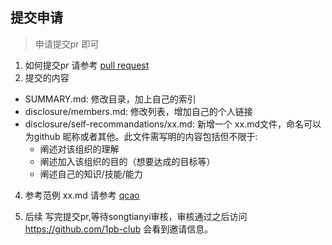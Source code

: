 
## 提交申请   
 > 申请提交pr 即可
1. 如何提交pr
请参考 [pull request](https://www.cnblogs.com/zhangjianbin/p/7774073.html)
3. 提交的内容
 * SUMMARY.md: 修改目录，加上自己的索引
 * disclosure/members.md: 修改列表，增加自己的个人链接
 * disclosure/self-recommandations/xx.md: 新增一个 xx.md文件，命名可以为github 昵称或者其他。此文件需写明的内容包括但不限于:
    + 阐述对该组织的理解
    + 阐述加入该组织的目的（想要达成的目标等）
    + 阐述自己的知识/技能/能力

4. 参考范例
 xx.md 请参考 [qcao](https://github.com/1pb-club/wiki/blob/master/disclosure/self-recommandations/qcrao.md)

5. 后续
 写完提交pr,等待songtianyi审核，审核通过之后访问 https://github.com/1pb-club 会看到邀请信息。
